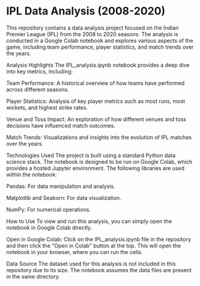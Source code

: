 # IPL Data Analysis (2008-2020)
This repository contains a data analysis project focused on the Indian Premier League (IPL) from the 2008 to 2020 seasons. The analysis is conducted in a Google Colab notebook and explores various aspects of the game, including team performance, player statistics, and match trends over the years.

Analysis Highlights
The IPL_analysis.ipynb notebook provides a deep dive into key metrics, including: 
 
Team Performance: A historical overview of how teams have performed across different seasons.  

Player Statistics: Analysis of key player metrics such as most runs, most wickets, and highest strike rates.

Venue and Toss Impact: An exploration of how different venues and toss decisions have influenced match outcomes.

Match Trends: Visualizations and insights into the evolution of IPL matches over the years.

Technologies Used
The project is built using a standard Python data science stack. The notebook is designed to be run on Google Colab, which provides a hosted Jupyter environment. The following libraries are used within the notebook:

Pandas: For data manipulation and analysis.

Matplotlib and Seaborn: For data visualization.

NumPy: For numerical operations.

How to Use
To view and run this analysis, you can simply open the notebook in Google Colab directly.

Open in Google Colab:
Click on the IPL_analysis.ipynb file in the repository and then click the "Open in Colab" button at the top. This will open the notebook in your browser, where you can run the cells.

Data Source
The dataset used for this analysis is not included in this repository due to its size. The notebook assumes the data files are present in the same directory.
       


   
  
 
        
  
   
  
